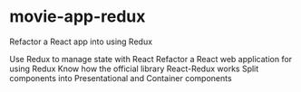 # movie-app-redux
Refactor a React app into using Redux

Use Redux to manage state with React
Refactor a React web application for using Redux
Know how the official library React-Redux works
Split components into Presentational and Container components
